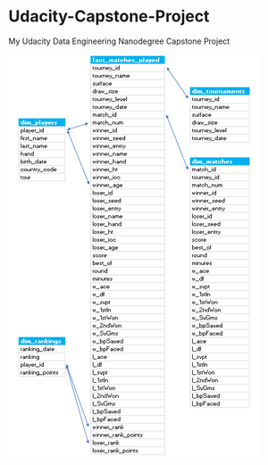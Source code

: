 # Udacity-Capstone-Project
My Udacity Data Engineering Nanodegree Capstone Project

![](Data%20Model.PNG)
